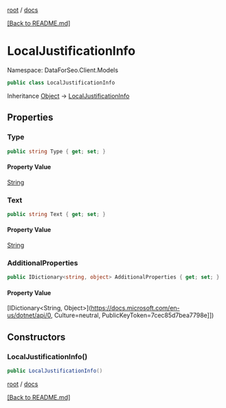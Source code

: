 [root](./../ "root") / [docs](./ "docs")

[[Back to README.md]](./../README.md "[Back to README.md]")

# LocalJustificationInfo

Namespace: DataForSeo.Client.Models

```csharp
public class LocalJustificationInfo
```

Inheritance [Object](https://docs.microsoft.com/en-us/dotnet/api/Object) → [LocalJustificationInfo](./LocalJustificationInfo.md)

## Properties

### **Type**

```csharp
public string Type { get; set; }
```

#### Property Value

[String](https://docs.microsoft.com/en-us/dotnet/api/String)<br>

### **Text**

```csharp
public string Text { get; set; }
```

#### Property Value

[String](https://docs.microsoft.com/en-us/dotnet/api/String)<br>

### **AdditionalProperties**

```csharp
public IDictionary<string, object> AdditionalProperties { get; set; }
```

#### Property Value

[IDictionary&lt;String, Object&gt;](https://docs.microsoft.com/en-us/dotnet/api/0, Culture=neutral, PublicKeyToken=7cec85d7bea7798e]])<br>

## Constructors

### **LocalJustificationInfo()**

```csharp
public LocalJustificationInfo()
```

[root](./../ "root") / [docs](./ "docs")

[[Back to README.md]](./../README.md "[Back to README.md]")